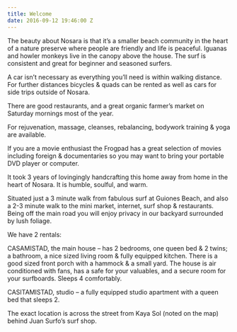 ```yaml
---
title: Welcome
date: 2016-09-12 19:46:00 Z
---
```


The beauty about Nosara is that it’s a smaller beach community in the heart of a nature preserve where people are friendly and life is peaceful. Iguanas and howler monkeys live in the canopy above the house. The surf is consistent and great for beginner and seasoned surfers.

A car isn’t necessary as everything you’ll need is within walking distance. For further distances bicycles & quads can be rented as well as cars for side trips outside of Nosara.

There are good restaurants, and a great organic farmer’s market on Saturday mornings most of the year.

For rejuvenation, massage, cleanses, rebalancing, bodywork training & yoga are available.

If you are a movie enthusiast the Frogpad has a great selection of movies including foreign & documentaries so you may want to bring your portable DVD player or computer.

It took 3 years of lovingingly handcrafting this home away from home in the heart of Nosara. It is humble, soulful, and warm.

Situated just a 3 minute walk from fabulous surf at Guiones Beach, and also a 2-3 minute walk to the mini market, internet, surf shop & restaurants. Being off the main road you will enjoy privacy in our backyard surrounded by lush foliage. 

We have 2 rentals:

CASAMISTAD, the main house – has 2 bedrooms, one queen bed & 2 twins; a bathroom, a nice sized living room & fully equipped kitchen. There is a good sized front porch with a hammock & a small yard. The house is air conditioned with fans, has a safe for your valuables, and a secure room for your surfboards. Sleeps 4 comfortably.

CASITAMISTAD, studio – a fully equipped studio apartment with a queen bed that sleeps 2.

The exact location is across the street from Kaya Sol (noted on the map) behind Juan Surfo’s surf shop.